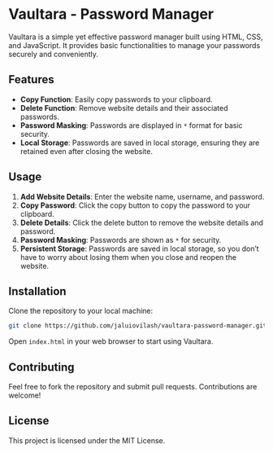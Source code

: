 # Vaultara - Password Manager

Vaultara is a simple yet effective password manager built using HTML, CSS, and JavaScript. It provides basic functionalities to manage your passwords securely and conveniently.

## Features

- **Copy Function**: Easily copy passwords to your clipboard.
- **Delete Function**: Remove website details and their associated passwords.
- **Password Masking**: Passwords are displayed in `*` format for basic security.
- **Local Storage**: Passwords are saved in local storage, ensuring they are retained even after closing the website.

## Usage

1. **Add Website Details**: Enter the website name, username, and password.
2. **Copy Password**: Click the copy button to copy the password to your clipboard.
3. **Delete Details**: Click the delete button to remove the website details and password.
4. **Password Masking**: Passwords are shown as `*` for security.
5. **Persistent Storage**: Passwords are saved in local storage, so you don’t have to worry about losing them when you close and reopen the website.

## Installation

Clone the repository to your local machine:

```bash
git clone https://github.com/jaluiovilash/vaultara-password-manager.git
```

Open `index.html` in your web browser to start using Vaultara.

## Contributing

Feel free to fork the repository and submit pull requests. Contributions are welcome!

## License

This project is licensed under the MIT License.

